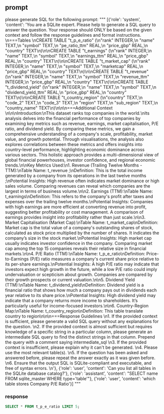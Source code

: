 ## prompt

please generate SQL for the following prompt: 
""" 
[{'role': 'system', 'content': 'You are a SQLite expert. Please help to generate a SQL query to answer the question. Your response should ONLY be based on the given context and follow the response guidelines and format instructions. \n===Tables \nCREATE TABLE "t_p_e_ratio" (\n"rank" INTEGER,\n  "name" TEXT,\n  "symbol" TEXT,\n  "pe_ratio_ttm" REAL,\n  "price_gbp" REAL,\n  "country" TEXT\n)\n\nCREATE TABLE "t_earnings" (\n"rank" INTEGER,\n  "name" TEXT,\n  "symbol" TEXT,\n  "earnings_ttm" REAL,\n  "price_gbp" REAL,\n  "country" TEXT\n)\n\nCREATE TABLE "t_market_cap" (\n"rank" INTEGER,\n  "name" TEXT,\n  "symbol" TEXT,\n  "marketcap" REAL,\n  "price_gbp" REAL,\n  "country" TEXT\n)\n\nCREATE TABLE "t_revenue" (\n"rank" INTEGER,\n  "name" TEXT,\n  "symbol" TEXT,\n  "revenue_ttm" INTEGER,\n  "price_gbp" REAL,\n  "country" TEXT\n)\n\nCREATE TABLE "t_dividend_yield" (\n"rank" INTEGER,\n  "name" TEXT,\n  "symbol" TEXT,\n  "dividend_yield_ttm" REAL,\n  "price_gbp" REAL,\n  "country" TEXT\n)\n\nCREATE TABLE "t_country_region" (\n"country" TEXT,\n  "code_2" TEXT,\n  "code_3" TEXT,\n  "region" TEXT,\n  "sub_region" TEXT,\n  "country_name" TEXT\n)\n\n\n===Additional Context \n\n\nIntroduction:\nThis dataset ranks top companies in the world.\nIts analysis delves into the financial performance of top companies by examining key metrics such as revenue, earnings, market capitalisation, P/E ratio, and dividend yield. By comparing these metrics, we gain a comprehensive understanding of a company\'s scale, profitability, market value, and growth potential. Through visualisations, the analysis also explores correlations between these metrics and offers insights into country-level performance, highlighting economic dominance across various sectors. This holistic approach provides a multi-dimensional view of global financial powerhouses, investor confidence, and regional economic trends.\n\nKey Metrics Used:\n1. Revenue (Trailing Twelve Months - TTM):\nTable Name: t_revenue ;\nDefinition: This is the total income generated by a company from its operations in the last twelve months ;\nPotential Insights: High revenue often indicates market dominance or high sales volume. Comparing revenues can reveal which companies are the largest in terms of business volume.\n\n2. Earnings (TTM):\nTable Name: t_earnings\nDefinition: This refers to the company\'s profit after taxes and expenses over the trailing twelve months.\nPotential Insights: Companies with high earnings are more efficient at converting revenue into profit, suggesting better profitability or cost management. A comparison of earnings provides insight into profitability rather than just scale.\n\n3. Market Capitalisation (Market Cap):\nTable Name: t_market_cap\nDefinition: Market cap is the total value of a company\'s outstanding shares of stock, calculated as stock price multiplied by the number of shares. It indicates the company’s size in the stock market.\nPotential Insights: High market cap usually indicates investor confidence in the company. Comparing market cap among the top 15 companies reveals their relative size in financial markets.\n\n4. P/E Ratio (TTM):\nTable Name: t_p_e_ratio\nDefinition: Price-to-Earnings (P/E) ratio measures a company\'s current share price relative to its per-share earnings.\nPotential Insights: A high P/E ratio may indicate that investors expect high growth in the future, while a low P/E ratio could imply undervaluation or scepticism about growth. Companies are compared by their growth prospects or current valuation.\n\n5. Dividend Yield (TTM):\nTable Name: t_dividend_yield\nDefinition: Dividend yield is a financial ratio that shows how much a company pays out in dividends each year relative to its share price.\nPotential Insights: High dividend yield may indicate that a company returns more income to shareholders. It’s particularly useful for income-focused investors.\n\n6. Country-Region Map:\nTable Name: t_country_region\nDefinition: This table translate country to region\n\n\n===Response Guidelines \n1. If the provided context is sufficient, please generate a valid SQL query without any explanations for the question. \n2. If the provided context is almost sufficient but requires knowledge of a specific string in a particular column, please generate an intermediate SQL query to find the distinct strings in that column. Prepend the query with a comment saying intermediate_sql \n3. If the provided context is insufficient, please explain why it can\'t be generated. \n4. Please use the most relevant table(s). \n5. If the question has been asked and answered before, please repeat the answer exactly as it was given before. \n6. Ensure that the output SQL is SQLite-compliant and executable, and free of syntax errors. \n'}, {'role': 'user', 'content': 'Can you list all tables in the SQLite database catalog?'}, {'role': 'assistant', 'content': "SELECT name FROM sqlite_master WHERE type='table'"}, {'role': 'user', 'content': 'which table stores Company P/E Ratio'}]
"""
### response
```sql
SELECT * FROM t_p_e_ratio LIMIT 5;
```